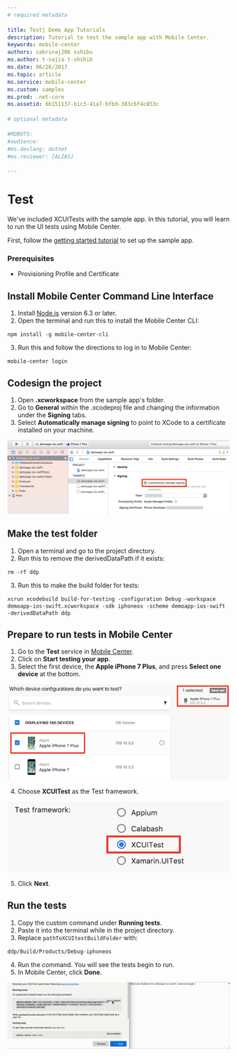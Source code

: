```yaml
---
# required metadata

title: Test| Demo App Tutorials
description: Tutorial to test the sample app with Mobile Center.
keywords: mobile-center
authors: sabrinaj206 sshibu
ms.author: t-sajia t-shshib
ms.date: 06/26/2017
ms.topic: article
ms.service: mobile-center
ms.custom: samples
ms.prod: .net-core
ms.assetid: 6b151137-b1c3-41a7-bfbd-383c6f4c853c

# optional metadata

#ROBOTS:
#audience:
#ms.devlang: dotnet
#ms.reviewer: [ALIAS]

---
```


# Test

We've included XCUITests with the sample app. In this tutorial, you will learn to run the UI tests using Mobile Center.

First, follow the [getting started tutorial](/getting-started.md) to set up the sample app.

### Prerequisites
- Provisioning Profile and Certificate

## Install Mobile Center Command Line Interface

1. Install [Node.js](https://nodejs.org/en/) version 6.3 or later.
2. Open the terminal and run this to install the Mobile Center CLI:

  ```shell
  npm install -g mobile-center-cli
  ```

3. Run this and follow the directions to log in to Mobile Center:

  ```shell
  mobile-center login
  ```

## Codesign the project <!-- UPDATE THIS -->
1. Open **.xcworkspace** from the sample app's folder.
2. Go to **General** within the .xcodeproj file and changing the information under the **Signing** tabs.
3. Select **Automatically manage signing** to point to XCode to a certificate installed on your machine.  
<!--4. Change "Provisioning Profile" to match your own. 5. Go to the **Build Settings** tab and go to **Signing**, then **Code Signing Identity**. Change the selection for all four tabs under Code Signing Identity (Debug, Any iOS SDK, Release, Any iOS SDK) to your unique identity in keychain. 6. Change **Deployment Team** to your own and **Provisioning Profile** to your provisioning profile. 7. Going to **General** within the .xcodeproj file, going to the first subsection, **Identity** and changing the information for **Bundle Identifier**. Use the bundle associated with the app in your Apple Developer account. See additional information [here](https://developer.apple.com/library/content/documentation/IDEs/Conceptual/AppDistributionGuide/MaintainingProfiles/MaintainingProfiles.html).-->

  ![Codesigning](images/Sign_code_ios.png)

## Make the test folder
1. Open a terminal and go to the project directory.
2. Run this to remove the derivedDataPath if it exists:

  ```shell
  rm -rf ddp
  ```

3. Run this to make the build folder for tests:

  ```shell
  xcrun xcodebuild build-for-testing -configuration Debug -workspace demoapp-ios-swift.xcworkspace -sdk iphoneos -scheme demoapp-ios-swift -derivedDataPath ddp
  ```

## Prepare to run tests in Mobile Center
1. Go to the **Test** service in [Mobile Center](https://mobile.azure.com/apps).
2. Click on **Start testing your app**.
3. Select the first device, the **Apple iPhone 7 Plus**, and press **Select one device** at the bottom.

  ![Select one device](images/Select_device_ios.png)

4. Choose **XCUITest** as the Test framework.  

  ![Test framework](images/Test_framework_ios.png)

5. Click **Next**.


## Run the tests
1. Copy the custom command under **Running tests**.
2. Paste it into the terminal while in the project directory.
3. Replace ```pathToXCUItestBuildFolder``` with:

  ```shell
  ddp/Build/Products/Debug-iphoneos
  ```

4. Run the command. You will see the tests begin to run.
5. In Mobile Center, click **Done**.

  ![Run the tests](images/Run_XCUITests.gif)
